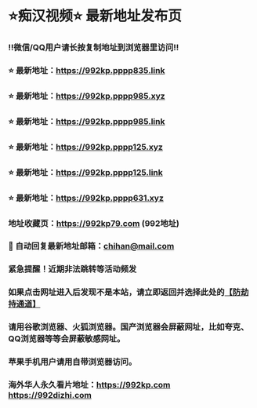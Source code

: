 # ⭐️痴汉视频⭐️ 最新地址发布页

### ‼️微信/QQ用户请长按复制地址到浏览器里访问‼️

### ⭐️ 最新地址：https://992kp.pppp835.link

### ⭐️ 最新地址：https://992kp.pppp985.xyz

### ⭐️ 最新地址：https://992kp.pppp985.link

### ⭐️ 最新地址：https://992kp.pppp125.xyz

### ⭐️ 最新地址：https://992kp.pppp125.link

### ⭐️ 最新地址：https://992kp.pppp631.xyz



### 地址收藏页：https://992kp79.com (992地址)
### 📧 自动回复最新地址邮箱：chihan@mail.com
### 紧急提醒！近期非法跳转等活动频发
### 如果点击网址进入后发现不是本站，请立即返回并选择此处的[【防劫持通道】](https://23.224.130.222:7583)
### 请用谷歌浏览器、火狐浏览器。国产浏览器会屏蔽网址，比如夸克、QQ浏览器等等会屏蔽敏感网址。
### 苹果手机用户请用自带浏览器访问。
### 海外华人永久看片地址：https://992kp.com  https://992dizhi.com
